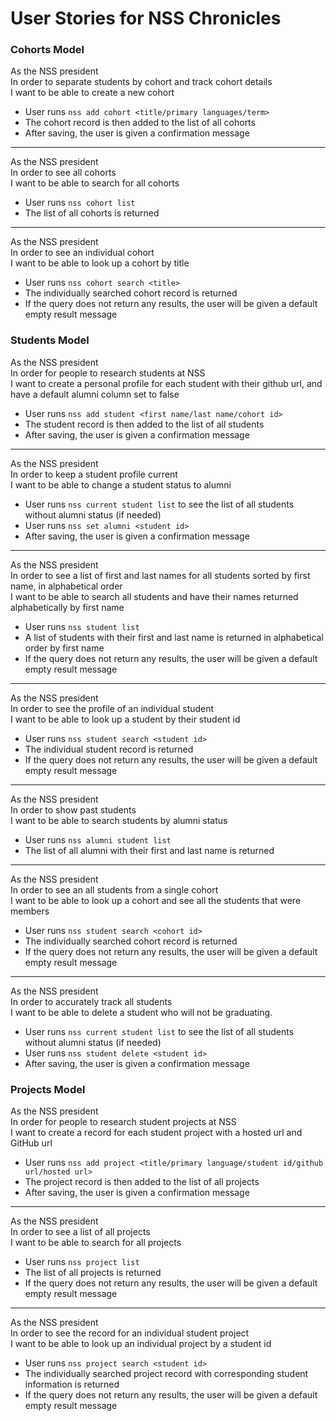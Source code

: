 User Stories for NSS Chronicles
==============================

### Cohorts Model

As the NSS president<br />
In order to separate students by cohort and track cohort details<br />
I want to be able to create a new cohort

  - User runs `nss add cohort <title/primary languages/term>`
  - The cohort record is then added to the list of all cohorts
  - After saving, the user is given a confirmation message

<hr />

As the NSS president<br />
In order to see all cohorts<br />
I want to be able to search for all cohorts

  - User runs `nss cohort list`
  - The list of all cohorts is returned

<hr />

As the NSS president<br />
In order to see an individual cohort<br />
I want to be able to look up a cohort by title

  - User runs `nss cohort search <title>`
  - The individually searched cohort record is returned
  - If the query does not return any results, the user will be given a default empty result message

### Students Model

As the NSS president<br />
In order for people to research students at NSS</br>
I want to create a personal profile for each student with their github url, and have a default alumni column set to false

  - User runs `nss add student <first name/last name/cohort id>`
  - The student record is then added to the list of all students
  - After saving, the user is given a confirmation message

<hr />

As the NSS president<br />
In order to keep a student profile current<br />
I want to be able to change a student status to alumni

  - User runs `nss current student list` to see the list of all students without alumni status (if needed)
  - User runs `nss set alumni <student id>`
  - After saving, the user is given a confirmation message

<hr />

As the NSS president<br />
In order to see a list of first and last names for all students sorted by first name, in alphabetical order<br />
I want to be able to search all students and have their names returned alphabetically by first name

  - User runs `nss student list`
  - A list of students with their first and last name is returned in alphabetical order by first name
  - If the query does not return any results, the user will be given a default empty result message

<hr />

As the NSS president<br />
In order to see the profile of an individual student<br />
I want to be able to look up a student by their student id

  - User runs `nss student search <student id>`
  - The individual student record is returned
  - If the query does not return any results, the user will be given a default empty result message

<hr />

As the NSS president<br />
In order to show past students<br />
I want to be able to search students by alumni status

  - User runs `nss alumni student list`
  - The list of all alumni with their first and last name is returned

<hr />

As the NSS president<br />
In order to see an all students from a single cohort <br />
I want to be able to look up a cohort and see all the students that were members

  - User runs `nss student search <cohort id>`
  - The individually searched cohort record is returned
  - If the query does not return any results, the user will be given a default empty result message

<hr />

As the NSS president<br />
In order to accurately track all students<br />
I want to be able to delete a student who will not be graduating.

  - User runs `nss current student list` to see the list of all students without alumni status (if needed)
  - User runs `nss student delete <student id>`
  - After saving, the user is given a confirmation message

### Projects Model

As the NSS president<br />
In order for people to research student projects at NSS</br>
I want to create a record for each student project with a hosted url and GitHub url

  - User runs `nss add project <title/primary language/student id/github url/hosted url>`
  - The project record is then added to the list of all projects
  - After saving, the user is given a confirmation message

<hr />

As the NSS president<br />
In order to see a list of all projects<br />
I want to be able to search for all projects

  - User runs `nss project list`
  - The list of all projects is returned
  - If the query does not return any results, the user will be given a default empty result message

<hr />

As the NSS president<br />
In order to see the record for an individual student project<br />
I want to be able to look up an individual project by a student id

  - User runs `nss project search <student id>`
  - The individually searched project record with corresponding student information is returned
  - If the query does not return any results, the user will be given a default empty result message

